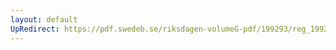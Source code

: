 ```yaml
---
layout: default
UpRedirect: https://pdf.swedeb.se/riksdagen-volumeG-pdf/199293/reg_199293/reg_199293_0085.pdf
---
```

